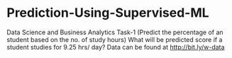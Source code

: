 # Prediction-Using-Supervised-ML
Data Science and Business Analytics Task-1 (Predict the percentage of an student based on the no. of study hours) What will be predicted score if a student studies for 9.25 hrs/ day?  Data can be found at http://bit.ly/w-data

